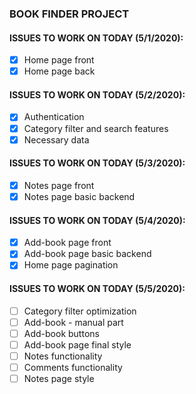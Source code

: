 ### BOOK FINDER PROJECT

#### ISSUES TO WORK ON TODAY (5/1/2020):
- [x] Home page front
- [x] Home page back

#### ISSUES TO WORK ON TODAY (5/2/2020):
- [x] Authentication
- [x] Category filter and search features  
- [x] Necessary data 

#### ISSUES TO WORK ON TODAY (5/3/2020):
- [x] Notes page front 
- [x] Notes page basic backend

#### ISSUES TO WORK ON TODAY (5/4/2020):
- [x] Add-book page front
- [x] Add-book page basic backend
- [x] Home page pagination 

#### ISSUES TO WORK ON TODAY (5/5/2020):
- [ ] Category filter optimization
- [ ] Add-book - manual part
- [ ] Add-book buttons
- [ ] Add-book page final style
- [ ] Notes functionality
- [ ] Comments functionality
- [ ] Notes page style
